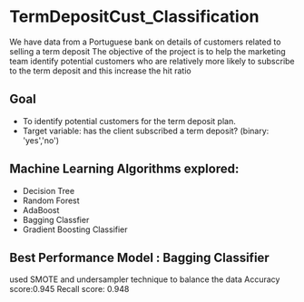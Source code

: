 # TermDepositCust_Classification
We have data from a Portuguese bank on details of customers related to selling a term deposit The objective of the project is to help the marketing team identify potential customers who are relatively more likely to subscribe to the term deposit and this increase the hit ratio

## Goal 
* To identify potential customers for the term deposit plan.
* Target variable: has the client subscribed a term deposit? (binary: 'yes','no')

## Machine Learning Algorithms explored: 
* Decision Tree
* Random Forest
* AdaBoost
* Bagging Classfier
* Gradient Boosting Classifier

## Best Performance Model  : Bagging Classifier 
used SMOTE and undersampler technique to balance the data
Accuracy score:0.945
Recall score: 0.948
